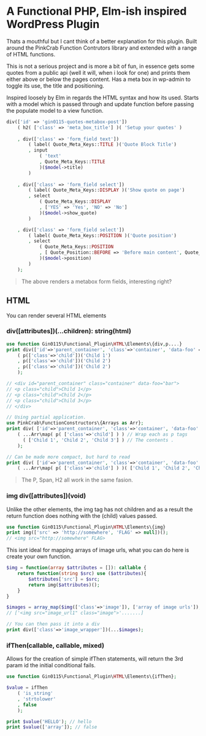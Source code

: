 # A Functional PHP, Elm-ish inspired WordPress Plugin

Thats a mouthful but I cant think of a better explanation for this plugin. Built around the PinkCrab Function Contrutors library and extended with a range of HTML functions. 

This is not a serious project and is more a bit of fun, in essence gets some quotes from a public api (well it will, when i look for one) and prints them either above or below the pages content. Has a meta box in wp-admin to toggle its use, the title and positioning.

Inspired loosely by Elm in regards the HTML syntax and how its used. Starts with a model which is passed through and update function before passing the populate model to a view function. 

```php
div(['id' => 'gin0115-quotes-metabox-post'])
    ( h2( ['class' => 'meta_box_title'] )( 'Setup your quotes' )
        
    , div(['class' => 'form_field text'])
        ( label( Quote_Meta_Keys::TITLE )('Quote Block Title')
        , input
            ( 'text'
            , Quote_Meta_Keys::TITLE
            )($model->title)
        )
        
    , div(['class' => 'form_field select'])
        ( label( Quote_Meta_Keys::DISPLAY )('Show quote on page')
        , select
            ( Quote_Meta_Keys::DISPLAY 
            , ['YES' => 'Yes', 'NO' => 'No']
            )($model->show_quote)
        )

    , div(['class' => 'form_field select'])
        ( label( Quote_Meta_Keys::POSITION )('Quote position')
        , select
            ( Quote_Meta_Keys::POSITION 
            , [ Quote_Position::BEFORE => 'Before main content', Quote_Position::AFTER => 'After main content']
            )($model->position)
        )
    );
```
> The above renders a metabox form fields, interesting right?

## HTML

You can render several HTML elements

### div([attributes])(...children): string(html)
```php
use function Gin0115\Functional_Plugin\HTML\Elements\{div,p....}
print div(['id'=>'parent_container', 'class'=>'container', 'data-foo' => 'bar'])
    ( p(['class'=>'child'])('Child 1')
    , p(['class'=>'child'])('Child 2')
    , p(['class'=>'child'])('Child 2')        
    );

// <div id="parent_container" class="container" data-foo="bar">
// <p class="child">Child 1</p>
// <p class="child">Child 2</p>
// <p class="child">Child 3</p>
// </div>

// Using partial application.
use PinkCrab\FunctionConstructors\{Arrays as Arr};
print div( ['id'=>'parent_container', 'class'=>'container', 'data-foo' => 'bar'] )
    ( ...Arr\map( p( ['class'=>'child'] ) ) // Wrap each as p tags
      ( ['Child 1', 'Child 2', 'Child 3'] ) // The contents .
    );

// Can be made more compact, but hard to read
print div( ['id'=>'parent_container', 'class'=>'container', 'data-foo' => 'bar'] )
    ( ...Arr\map( p( ['class'=>'child'] ) )( ['Child 1', 'Child 2', 'Child 3'] ) );
```
> The P, Span, H2 all work in the same fasion.

### img div([attributes])(void)
Unlike the other elements, the img tag has not children and as a result the return function does nothing with the (child) values passed.
```php
use function Gin0115\Functional_Plugin\HTML\Elements\{img}
print img(['src' => 'http://somewhere', 'FLAG' => null])();
// <img src="http://somewhere" FLAG>
```
This isnt ideal for mapping arrays of image urls, what you can do here is create your own function.
```php
$img = function(array $attributes = []): callable {
    return function(string $src) use ($attributes){
        $attributes['src'] = $src;
        return img($attributes)();
    }
}

$images = array_map($img(['class'=>'image']), ['array of image urls']);
// ['<img src="image_url1" class="image">'.......]

// You can then pass it into a div
print div(['class'=>'image_wrapper'])(...$images);
```
### ifThen(callable, callable, mixed)

Allows for the creation of simple ifThen statements, will return the 3rd param id the initial conditional fails.
```php
use function Gin0115\Functional_Plugin\HTML\Elements\{ifThen};

$value = ifThen
    ( 'is_string'
    , 'strtolower'
    , false
    );

print $value('HELLO'); // hello
print $value(['array']); // false
```